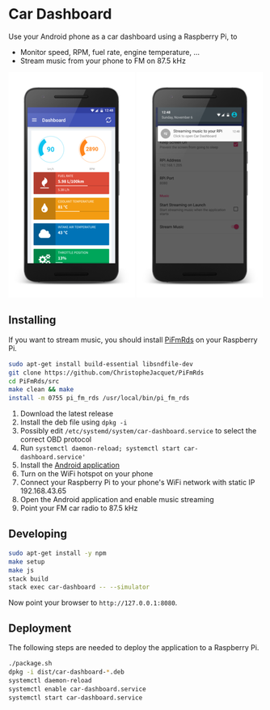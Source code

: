 Car Dashboard
=============

Use your Android phone as a car dashboard using a Raspberry Pi, to

 - Monitor speed, RPM, fuel rate, engine temperature, ...
 - Stream music from your phone to FM on 87.5 kHz

![screenshot of dashboard][dashboard] ![screenshot of streaming][streaming]

  [dashboard]: media/dashboard_250.png
  [streaming]: media/streaming_250.png

Installing
----------

If you want to stream music, you should install [PiFmRds](https://github.com/ChristopheJacquet/PiFmRds) on your Raspberry Pi.

```sh
sudo apt-get install build-essential libsndfile-dev
git clone https://github.com/ChristopheJacquet/PiFmRds
cd PiFmRds/src
make clean && make
install -m 0755 pi_fm_rds /usr/local/bin/pi_fm_rds
```

1. Download the latest release
2. Install the deb file using `dpkg -i`
3. Possibly edit `/etc/systemd/system/car-dashboard.service` to select the correct OBD protocol
4. Run `systemctl daemon-reload; systemctl start car-dashboard.service'`
5. Install the [Android application](https://github.com/hverr/car-dashboard-android)
6. Turn on the WiFi hotspot on your phone
7. Connect your Raspberry Pi to your phone's WiFi network with static IP 192.168.43.65
8. Open the Android application and enable music streaming
9. Point your FM car radio to 87.5 kHz

Developing
----------

```sh
sudo apt-get install -y npm
make setup
make js
stack build
stack exec car-dashboard -- --simulator
```

Now point your browser to `http://127.0.0.1:8080`.


Deployment
----------

The following steps are needed to deploy the application to a Raspberry Pi.

```sh
./package.sh
dpkg -i dist/car-dashboard-*.deb
systemctl daemon-reload
systemctl enable car-dashboard.service
systemctl start car-dashboard.service
```
